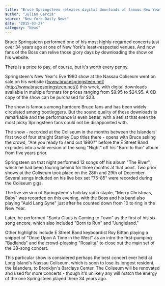 ```yaml
---
title: "Bruce Springsteen releases digital downloads of famous New Year's Eve 1980 concert at Long Island's Nassau Coliseum"
author: "Julian Garcia"
source: "New York Daily News"
date: "2015-03-27"
category: "News"
---
```


Bruce Springsteen performed one of his most highly-regarded concerts just over 34 years ago at one of New York's least-respected venues. And now fans of the Boss can relive those glory days by downloading the show on his website.

There is a price to pay, of course, but it's worth every penny.

Springsteen's New Year's Eve 1980 show at the Nassau Coliseum went on sale on his website ([www.brucespringsteen.net](http://www.brucespringsteen.net/)) this week, with digital downloads available in multiple formats for prices ranging from $9.95 to $24.95. A CD copy of the show can be purchased for $23.

The show is famous among hardcore Bruce fans and has been widely circulated among bootleggers. But the sound quality of these downloads is remarkable and the performance is even better, with a setlist that even the most picky Springsteen fans could not be disappointed with.

The show - recorded at the Coliseum in the months between the Islanders' first two of four straight Stanley Cup titles there - opens with Bruce asking the crowd, "Are you ready to send out 1980?" before the E Street Band explodes into a wild version of the song "Night" off his "Born to Run" album from five years prior.

Springsteen on that night performed 12 songs off his album "The River", which he had been touring behind for three months at that point. Two prior shows at the Coliseum took place on the 28th and 29th of December. Several songs included on his live box set "75-85" were recorded during the Coliseum gigs.

The live version of Springsteen's holiday radio staple, "Merry Christmas, Baby" was recorded on this evening, with the Boss and his band also playing "Auld Lang Syne" just after he counted down from 10 to ring in the New Year.

Later, he performed "Santa Claus is Coming to Town" as the first of his six- song encore, which also included "Born to Run" and "Jungleland."

Other highlights include E Street Band keyboardist Roy Bittan playing a snippet of "Once Upon A Time in the West" as an intro the first-pumping "Badlands" and the crowd-pleasing "Rosalita" to close out the main set of the 38-song concert.

This particular show is considered perhaps the best concert ever held at Long Island's Nassau Coliseum, which is soon to lose its longest resident, the Islanders, to Brooklyn's Barclays Center. The Coliseum will be renovated and used for more concerts - though it's unlikely any will match the energy of the one Springsteen played there 34 years ago.